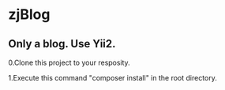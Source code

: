 # zjBlog
Only a blog. Use Yii2.
-----------------------
0.Clone this project to your resposity.

1.Execute this command "composer install" in the root directory.

